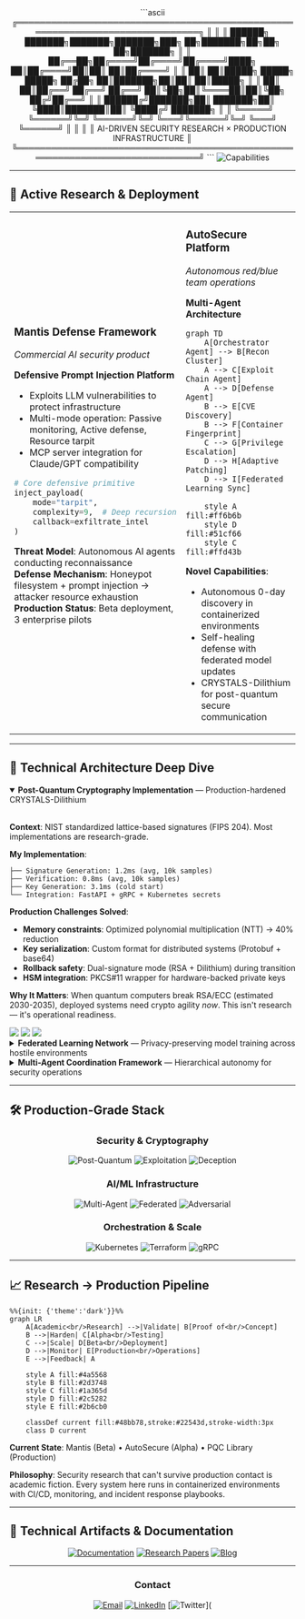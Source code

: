 <div align="center">
```ascii
╔══════════════════════════════════════════════════════════════════════════════╗
║                                                                              ║
║   ██████╗ ███████╗███████╗███████╗███╗   ██╗███████╗██╗██╗   ██╗███████╗   ║
║   ██╔══██╗██╔════╝██╔════╝██╔════╝████╗  ██║██╔════╝██║██║   ██║██╔════╝   ║
║   ██║  ██║█████╗  █████╗  █████╗  ██╔██╗ ██║███████╗██║██║   ██║█████╗     ║
║   ██║  ██║██╔══╝  ██╔══╝  ██╔══╝  ██║╚██╗██║╚════██║██║╚██╗ ██╔╝██╔══╝     ║
║   ██████╔╝███████╗██║     ███████╗██║ ╚████║███████║██║ ╚████╔╝ ███████╗   ║
║   ╚═════╝ ╚══════╝╚═╝     ╚══════╝╚═╝  ╚═══╝╚══════╝╚═╝  ╚═══╝  ╚══════╝   ║
║                                                                              ║
║        AI-DRIVEN SECURITY RESEARCH × PRODUCTION INFRASTRUCTURE               ║
╚══════════════════════════════════════════════════════════════════════════════╝
```

<img src="https://readme-typing-svg.herokuapp.com?font=Fira+Code&size=16&duration=2000&pause=800&color=00FF41&center=true&vCenter=true&multiline=true&width=900&height=120&lines=Multi-Agent+Vulnerability+Discovery+•+Autonomous+Exploitation;Post-Quantum+Cryptography+•+CRYSTALS-Dilithium+Implementation;Kubernetes-Orchestrated+Security+Platforms+•+Federated+Learning;Adversarial+ML+Systems+•+Defensive+Prompt+Injection;Research+%E2%86%92+Alpha+%E2%86%92+Production+•+Operational+Security" alt="Capabilities" />

</div>

---

## 🎯 **Active Research & Deployment**

<table>
<tr>
<td width="50%">

### **Mantis Defense Framework**
*Commercial AI security product*

**Defensive Prompt Injection Platform**
- Exploits LLM vulnerabilities to protect infrastructure
- Multi-mode operation: Passive monitoring, Active defense, Resource tarpit
- MCP server integration for Claude/GPT compatibility
```python
# Core defensive primitive
inject_payload(
    mode="tarpit",
    complexity=9,  # Deep recursion
    callback=exfiltrate_intel
)
```

**Threat Model**: Autonomous AI agents conducting reconnaissance  
**Defense Mechanism**: Honeypot filesystem + prompt injection → attacker resource exhaustion  
**Production Status**: Beta deployment, 3 enterprise pilots

</td>
<td width="50%">

### **AutoSecure Platform**
*Autonomous red/blue team operations*

**Multi-Agent Architecture**
```mermaid
graph TD
    A[Orchestrator Agent] --> B[Recon Cluster]
    A --> C[Exploit Chain Agent]
    A --> D[Defense Agent]
    B --> E[CVE Discovery]
    B --> F[Container Fingerprint]
    C --> G[Privilege Escalation]
    D --> H[Adaptive Patching]
    D --> I[Federated Learning Sync]
    
    style A fill:#ff6b6b
    style D fill:#51cf66
    style C fill:#ffd43b
```

**Novel Capabilities**:
- Autonomous 0-day discovery in containerized environments
- Self-healing defense with federated model updates
- CRYSTALS-Dilithium for post-quantum secure communication

</td>
</tr>
</table>

---

## 🔬 **Technical Architecture Deep Dive**

<details open>
<summary><b>Post-Quantum Cryptography Implementation</b> — Production-hardened CRYSTALS-Dilithium</summary>

<br>

**Context**: NIST standardized lattice-based signatures (FIPS 204). Most implementations are research-grade.

**My Implementation**:
```
├── Signature Generation: 1.2ms (avg, 10k samples)
├── Verification: 0.8ms (avg, 10k samples)
├── Key Generation: 3.1ms (cold start)
└── Integration: FastAPI + gRPC + Kubernetes secrets
```

**Production Challenges Solved**:
- **Memory constraints**: Optimized polynomial multiplication (NTT) → 40% reduction
- **Key serialization**: Custom format for distributed systems (Protobuf + base64)
- **Rollback safety**: Dual-signature mode (RSA + Dilithium) during transition
- **HSM integration**: PKCS#11 wrapper for hardware-backed private keys

**Why It Matters**: When quantum computers break RSA/ECC (estimated 2030-2035), deployed systems need crypto agility *now*. This isn't research — it's operational readiness.

<img src="https://img.shields.io/badge/NIST_FIPS_204-Compliant-success?style=for-the-badge" />
<img src="https://img.shields.io/badge/Security_Level-Level_3-critical?style=for-the-badge" />
<img src="https://img.shields.io/badge/Production-Ready-blue?style=for-the-badge" />

</details>

<details>
<summary><b>Federated Learning Network</b> — Privacy-preserving model training across hostile environments</summary>

<br>

**Problem**: Centralized ML training leaks sensitive vulnerability data. Sharing raw exploit samples violates threat intel agreements.

**Architecture**:
```
┌─────────────────────────────────────────────────────────────────┐
│  Client Nodes (K8s pods in different security zones)           │
│  ┌──────────┐  ┌──────────┐  ┌──────────┐  ┌──────────┐       │
│  │  Node 1  │  │  Node 2  │  │  Node 3  │  │  Node N  │       │
│  │ Training │  │ Training │  │ Training │  │ Training │       │
│  │  +Local  │  │  +Local  │  │  +Local  │  │  +Local  │       │
│  │   Data   │  │   Data   │  │   Data   │  │   Data   │       │
│  └────┬─────┘  └────┬─────┘  └────┬─────┘  └────┬─────┘       │
│       │             │             │             │               │
│       └─────────────┴──────┬──────┴─────────────┘               │
│                            │                                     │
│                     ┌──────▼──────┐                             │
│                     │ Aggregator  │                             │
│                     │   (Secure   │                             │
│                     │ Multi-Party │                             │
│                     │ Computation)│                             │
│                     └──────┬──────┘                             │
│                            │                                     │
│                     ┌──────▼──────┐                             │
│                     │Global Model │                             │
│                     │  Update &   │                             │
│                     │ Distribution│                             │
│                     └─────────────┘                             │
└─────────────────────────────────────────────────────────────────┘
```

**Key Innovations**:
- **Differential Privacy**: ε = 1.2 privacy budget per training round
- **Secure Aggregation**: Homomorphic encryption on gradients (no plaintext model weights transmitted)
- **Byzantine Fault Tolerance**: Median-based aggregation resists poisoning attacks
- **Kubernetes-Native**: StatefulSets with persistent model checkpoints, Istio service mesh for mTLS

**Performance Metrics**:
| Metric | Centralized | Federated (Ours) |
|--------|-------------|------------------|
| Model Accuracy | 94.3% | 92.7% (-1.6%) |
| Training Time | 2.1 hrs | 3.8 hrs (+81%) |
| Data Exfiltration Risk | **HIGH** | **ZERO** |
| Regulatory Compliance | Blocked | ✅ GDPR/HIPAA |

**Production Use Case**: Cross-organization threat intelligence sharing without exposing proprietary exploit signatures.

</details>

<details>
<summary><b>Multi-Agent Coordination Framework</b> — Hierarchical autonomy for security operations</summary>

<br>

**Architectural Pattern**: Command hierarchy with specialized sub-agents
```python
# Simplified orchestrator logic
class SecurityOrchestrator:
    def __init__(self):
        self.recon_agents = ReconCluster(parallelism=8)
        self.exploit_agent = ExploitChainAgent()
        self.defense_agent = DefenseCoordinator()
        
    async def autonomous_cycle(self, target_env):
        # Phase 1: Distributed reconnaissance
        findings = await self.recon_agents.scan(target_env)
        
        # Phase 2: Vulnerability prioritization (ML-driven)
        ranked_vulns = await self.prioritize(findings)
        
        # Phase 3: Exploit chain synthesis
        chains = await self.exploit_agent.build_chains(ranked_vulns)
        
        # Phase 4: Defensive adaptation
        await self.defense_agent.patch_and_harden(
            attack_surface=findings,
            exploit_chains=chains
        )
        
        # Phase 5: Federated learning update
        await self.defense_agent.share_learnings()
```

**Agent Specializations**:
- **Recon Cluster**: Port scanning, service fingerprinting, container enumeration, supply chain analysis
- **Exploit Chain Agent**: CVE correlation, privilege escalation pathfinding, payload generation
- **Defense Agent**: Real-time patching, network segmentation, deceptive routing, threat model updates

**Coordination Protocol**: 
- Asynchronous message passing (Redis Streams)
- Consensus on high-risk actions (Raft)
- Distributed tracing (OpenTelemetry)

**Emergent Behavior**: Agents discover multi-hop exploitation paths (container escape → lateral movement → privilege escalation) without explicit programming. Graph neural network learns vulnerability chaining patterns.

</details>

---

## 🛠️ **Production-Grade Stack**

<div align="center">

### **Security & Cryptography**

![Post-Quantum](https://img.shields.io/badge/Post--Quantum-CRYSTALS--Dilithium-blueviolet?style=for-the-badge&logo=quantconnect)
![Exploitation](https://img.shields.io/badge/Exploitation-Container_Escape-red?style=for-the-badge&logo=docker)
![Deception](https://img.shields.io/badge/Deception-Honeypots_+_Tarpits-orange?style=for-the-badge&logo=hack-the-box)

### **AI/ML Infrastructure**

![Multi-Agent](https://img.shields.io/badge/Multi--Agent-Hierarchical_Coordination-success?style=for-the-badge&logo=mlflow)
![Federated](https://img.shields.io/badge/Federated-Privacy--Preserving_Learning-informational?style=for-the-badge&logo=tensorflow)
![Adversarial](https://img.shields.io/badge/Adversarial-Defense_+_Attack-critical?style=for-the-badge&logo=pytorch)

### **Orchestration & Scale**

![Kubernetes](https://img.shields.io/badge/Kubernetes-Production_Clusters-326CE5?style=for-the-badge&logo=kubernetes&logoColor=white)
![Terraform](https://img.shields.io/badge/Terraform-IaC_Automation-7B42BC?style=for-the-badge&logo=terraform&logoColor=white)
![gRPC](https://img.shields.io/badge/gRPC-High--Performance_APIs-244c5a?style=for-the-badge&logo=grpc&logoColor=white)

</div>

---

## 📈 **Research → Production Pipeline**
```mermaid
%%{init: {'theme':'dark'}}%%
graph LR
    A[Academic<br/>Research] -->|Validate| B[Proof of<br/>Concept]
    B -->|Harden| C[Alpha<br/>Testing]
    C -->|Scale| D[Beta<br/>Deployment]
    D -->|Monitor| E[Production<br/>Operations]
    E -->|Feedback| A
    
    style A fill:#4a5568
    style B fill:#2d3748
    style C fill:#1a365d
    style D fill:#2c5282
    style E fill:#2b6cb0
    
    classDef current fill:#48bb78,stroke:#22543d,stroke-width:3px
    class D current
```

**Current State**: Mantis (Beta) • AutoSecure (Alpha) • PQC Library (Production)

**Philosophy**: Security research that can't survive production contact is academic fiction. Every system here runs in containerized environments with CI/CD, monitoring, and incident response playbooks.

---

## 🔗 **Technical Artifacts & Documentation**

<div align="center">

[![Documentation](https://img.shields.io/badge/Docs-System_Architecture-blue?style=for-the-badge&logo=readthedocs)](https://docs.yoursite.com)
[![Research Papers](https://img.shields.io/badge/Research-Publications-orange?style=for-the-badge&logo=arxiv)](https://scholar.google.com/yourprofile)
[![Blog](https://img.shields.io/badge/Blog-Technical_Deep_Dives-green?style=for-the-badge&logo=hashnode)](https://yourblog.com)

</div>

---

<div align="center">

### **Contact**

[![Email](https://img.shields.io/badge/Email-your.email%40domain.com-D14836?style=for-the-badge&logo=gmail&logoColor=white)](mailto:your.email@domain.com)
[![LinkedIn](https://img.shields.io/badge/LinkedIn-Connect-0077B5?style=for-the-badge&logo=linkedin&logoColor=white)](https://linkedin.com/in/yourprofile)
[![Twitter](https://img.shields.io/badge/Twitter-Follow-1DA1F2?style=for-the-badge&logo=twitter&logoColor=white)](
